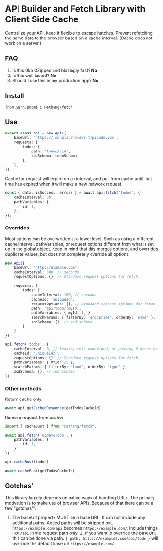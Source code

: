 # API Builder and Fetch Library with Client Side Cache

Centralize your API, keep it flexible to escape hatches. Prevent refetching the same data to the browser based on a cache interval. (Cache does not work on a server.)

## FAQ

1. Is this 0kb GZipped and blazingly fast? **No**
2. Is this well tested? **No**
3. Should I use this in my production app? **No**

## Install

```shell
{npm,yarn,pnpm} i @ethang/fetch
```

## Use

```typescript
export const api = new Api({
    baseUrl: 'https://jsonplaceholder.typicode.com',
    requests: {
        todos: {
            path: 'todos/:id',
            zodSchema: todoSchema,
        },
    },
})
```

Cache for request will expire on an interval, and pull from cache until that time has expired when it will make a new network request.

```typescript
const { data, isSuccess, errors } = await api.fetch('todos', {
    cacheInterval: 30,
    pathVariables: {
        id: 1,
    },
});
```

### Overrides

Most options can be overwritten at a lower level. Such as using a different cache interval, pathVariables, or request
options different from what is set up in the global object. Keep in mind that this merges options, and overrides 
duplicate values, but does not completely override all options.

```typescript
new Api({
    baseUrl: 'http://example.com',
    cacheInterval: 300, // seconds
    requestOptions: {}, // Standard request options for fetch
    
    requests: {
        todos: {
            cacheInterval: 100, // seconds
            cacheId: 'uniqueId',
            requestOptions: {}, // Standard request options for fetch
            path: 'api/todo/:myId',
            pathVariables: { myId: 1, },
            searchParams: { filterBy: 'groceries', orderBy: 'name' },
            zodSchema: {}, // zod schema
        }
    }
})

api.fetch('todos', {
    cacheInterval: 0, // leaving this undefined, or passing 0 means no cache
    cacheId: 'uniqueId2',
    requestOptions: {}, // Standard request options for fetch
    pathVariables: { myId: 2, },
    searchParams: { filterBy: 'food', orderBy: 'type' },
    zodSchema: {}, // zod schema
})
```

### Other methods

Return cache only.

```typescript
await api.getCachedResponse(getTodosCacheId);
```

Remove request from cache:

```typescript
import { cacheBust } from "@ethang/fetch";

await api.fetch('updateTodo', {
    pathVariables: {
        id: 1,
    }
})

api.cacheBust(todos)

await cacheBust(getTodosCacheId)
```

## Gotchas'

This library largely depends on native ways of handling URLs. The primary motivation is to make use of browser APIs.
Because of that there can be a few "gotchas'".

1. The baseUrl property MUST be a base URL. It can not include any additional paths. Added paths will be stripped out. `https://example.com/api` becomes `https://example.com/`. Include things like `/api` in the request path only.
   2. If you want to override the baseUrl, this can be done via path. `{ path: https://example2.com/api/todo }` will override the default base url `https://example.com/`.


